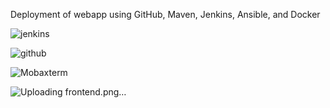 Deployment of webapp using GitHub, Maven, Jenkins, Ansible, and Docker

![jenkins](https://github.com/user-attachments/assets/766eb894-0321-418b-97eb-586b81af3d76)

![github](https://github.com/user-attachments/assets/78809b44-fffc-4345-a52f-a98b4f2a5a2e)

![Mobaxterm](https://github.com/user-attachments/assets/dc1bce98-853c-46e5-86d1-bcd71d573bd0)

![Uploading frontend.png…]()

